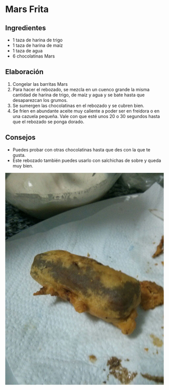 # Mars Frita
## Ingredientes
- 1 taza de harina de trigo
- 1 taza de harina de maíz
- 1 taza de agua
- 6 chocolatinas Mars
## Elaboración
1. Congelar las barritas Mars
2. Para hacer el rebozado, se mezcla en un cuenco grande la misma cantidad de harina de trigo, de maíz y agua y se bate hasta que desaparezcan los grumos.
3. Se sumergen las chocolatinas en el rebozado y se cubren bien.
4. Se fríen en abundante aceite muy caliente a poder ser en freidora o en una cazuela pequeña. Vale con que esté unos 20 o 30 segundos hasta que el rebozado se ponga dorado.   
## Consejos
- Puedes probar con otras chocolatinas hasta que des con la que te gusta.
- Este rebozado también puedes usarlo con salchichas de sobre y queda muy bien.

![Takoyaki](https://raw.githubusercontent.com/gwannon/Recetas/main/imagenes/marsfrita.jpg)